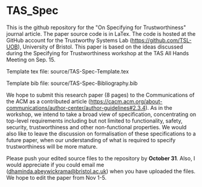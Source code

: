 # TAS_Spec

This is the github repository for the "On Specifying for Trustworthiness" journal article. The paper source code is in LaTex. 
The code is hosted at the GitHub account for the Trustworthy Systems Lab (https://github.com/TSL-UOB), University of Bristol. 
This paper is based on the ideas discussed during the Specifying for Trustworthiness workshop at the TAS All Hands Meeting on Sep. 15. 

Template tex file: source/TAS-Spec-Template.tex

Template bib file: source/TAS-Spec-Bibliography.bib

We hope to submit this research paper (8 pages) to the Communications of the ACM as a contributed article (https://cacm.acm.org/about-communications/author-center/author-guidelines#2.3.4). As in the workshop, we intend to take a broad view of specification, concentrating on top-level requirements including but not limited to functionality, safety, security, trustworthiness and other non-functional properties. We would also like to leave the discussion on formalisation of these specifications to a future paper, when our understanding of what is required to specify trustworthiness will be more mature.

Please push your edited source files to the repository by **October 31**. 
Also, I would appreciate if you could email me (dhaminda.abeywickrama@bristol.ac.uk) when you have uploaded the files. We hope to edit the paper from Nov 1-5.
